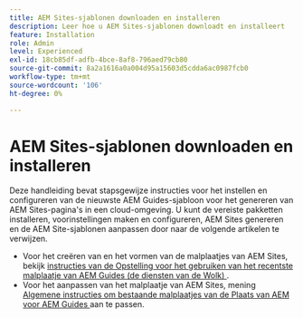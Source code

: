 ```yaml
---
title: AEM Sites-sjablonen downloaden en installeren
description: Leer hoe u AEM Sites-sjablonen downloadt en installeert
feature: Installation
role: Admin
level: Experienced
exl-id: 18cb85df-adfb-4bce-8af8-796aed79cb80
source-git-commit: 8a2a1616a0a004d95a15603d5cdda6ac0987fcb0
workflow-type: tm+mt
source-wordcount: '106'
ht-degree: 0%

---
```


# AEM Sites-sjablonen downloaden en installeren

Deze handleiding bevat stapsgewijze instructies voor het instellen en configureren van de nieuwste AEM Guides-sjabloon voor het genereren van AEM Sites-pagina&#39;s in een cloud-omgeving. U kunt de vereiste pakketten installeren, voorinstellingen maken en configureren, AEM Sites genereren en de AEM Site-sjablonen aanpassen door naar de volgende artikelen te verwijzen.

- Voor het creëren van en het vormen van de malplaatjes van AEM Sites, bekijk [ instructies van de Opstelling voor het gebruiken van het recentste malplaatje van AEM Guides (de diensten van de Wolk) ](../knowledge-base/kb-articles/publishing/download-install-aem-sites-templates-cs-kb.md).
- Voor het aanpassen van het malplaatje van AEM Sites, mening [ Algemene instructies om bestaande malplaatjes van de Plaats van AEM voor AEM Guides ](../knowledge-base/kb-articles/publishing/customize-exsisting-site-template-kb.md) aan te passen.
